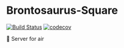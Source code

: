 # Brontosaurus-Square

[![Build Status](https://travis-ci.com/SudoDotDog/Brontosaurus-Square.svg?branch=master)](https://travis-ci.com/SudoDotDog/Brontosaurus-Square)
[![codecov](https://codecov.io/gh/SudoDotDog/Brontosaurus-Square/branch/master/graph/badge.svg)](https://codecov.io/gh/SudoDotDog/Brontosaurus-Square)

:game_die: Server for air
